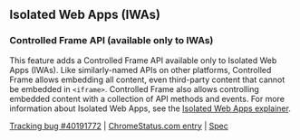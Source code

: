 ## Isolated Web Apps (IWAs)

### Controlled Frame API (available only to IWAs)

This feature adds a Controlled Frame API available only to Isolated Web Apps (IWAs). Like similarly-named APIs on other platforms, Controlled Frame allows embedding all content, even third-party content that cannot be embedded in `<iframe>`. Controlled Frame also allows controlling embedded content with a collection of API methods and events. For more information about Isolated Web Apps, see the [Isolated Web Apps explainer](https://github.com/WICG/isolated-web-apps/blob/main/README.md).

[Tracking bug #40191772](https://issues.chromium.org/issues/40191772) | [ChromeStatus.com entry](https://chromestatus.com/feature/5199572022853632) | [Spec](https://wicg.github.io/controlled-frame)
